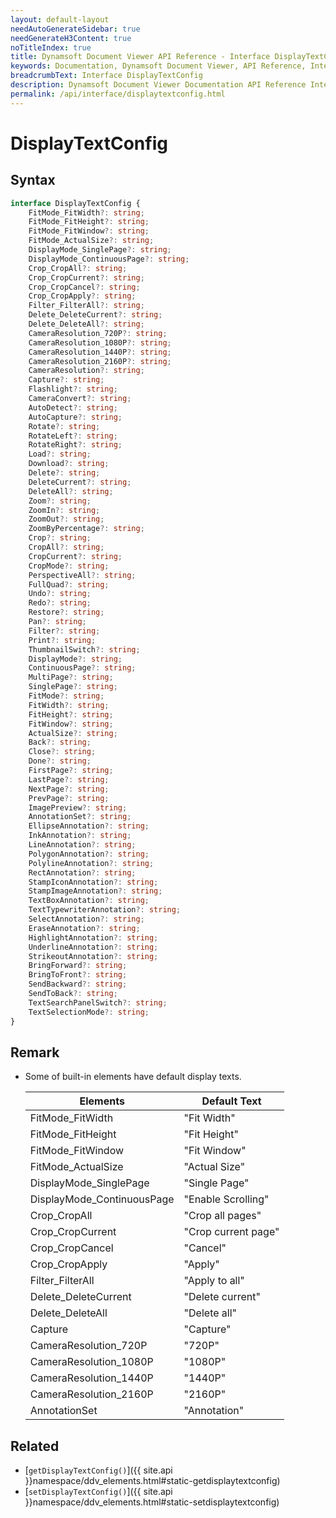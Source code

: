 ```yaml
---
layout: default-layout
needAutoGenerateSidebar: true
needGenerateH3Content: true
noTitleIndex: true
title: Dynamsoft Document Viewer API Reference - Interface DisplayTextConfig
keywords: Documentation, Dynamsoft Document Viewer, API Reference, Interface DisplayTextConfig
breadcrumbText: Interface DisplayTextConfig
description: Dynamsoft Document Viewer Documentation API Reference Interface DisplayTextConfig Page
permalink: /api/interface/displaytextconfig.html
---
```


# DisplayTextConfig

## Syntax

```typescript
interface DisplayTextConfig {
    FitMode_FitWidth?: string;
    FitMode_FitHeight?: string;
    FitMode_FitWindow?: string;
    FitMode_ActualSize?: string;
    DisplayMode_SinglePage?: string;
    DisplayMode_ContinuousPage?: string;
    Crop_CropAll?: string;
    Crop_CropCurrent?: string;
    Crop_CropCancel?: string;
    Crop_CropApply?: string;
    Filter_FilterAll?: string;
    Delete_DeleteCurrent?: string;
    Delete_DeleteAll?: string;
    CameraResolution_720P?: string;
    CameraResolution_1080P?: string;
    CameraResolution_1440P?: string;
    CameraResolution_2160P?: string;
    CameraResolution?: string;
    Capture?: string;
    Flashlight?: string;
    CameraConvert?: string;
    AutoDetect?: string;
    AutoCapture?: string;
    Rotate?: string;
    RotateLeft?: string;
    RotateRight?: string;
    Load?: string;
    Download?: string;
    Delete?: string;
    DeleteCurrent?: string;
    DeleteAll?: string;
    Zoom?: string;
    ZoomIn?: string;
    ZoomOut?: string;
    ZoomByPercentage?: string;
    Crop?: string;
    CropAll?: string;
    CropCurrent?: string;
    CropMode?: string;
    PerspectiveAll?: string;
    FullQuad?: string;
    Undo?: string;
    Redo?: string;
    Restore?: string;
    Pan?: string;
    Filter?: string;
    Print?: string;
    ThumbnailSwitch?: string;
    DisplayMode?: string;
    ContinuousPage?: string;
    MultiPage?: string;
    SinglePage?: string;
    FitMode?: string;
    FitWidth?: string;
    FitHeight?: string;
    FitWindow?: string;
    ActualSize?: string;
    Back?: string;
    Close?: string;
    Done?: string;
    FirstPage?: string;
    LastPage?: string;
    NextPage?: string;
    PrevPage?: string;
    ImagePreview?: string;
    AnnotationSet?: string;
    EllipseAnnotation?: string;
    InkAnnotation?: string;
    LineAnnotation?: string;
    PolygonAnnotation?: string;
    PolylineAnnotation?: string;
    RectAnnotation?: string;
    StampIconAnnotation?: string;
    StampImageAnnotation?: string;
    TextBoxAnnotation?: string;
    TextTypewriterAnnotation?: string;
    SelectAnnotation?: string;
    EraseAnnotation?: string;
    HighlightAnnotation?: string;
    UnderlineAnnotation?: string;
    StrikeoutAnnotation?: string;
    BringForward?: string;
    BringToFront?: string;
    SendBackward?: string;
    SendToBack?: string;
    TextSearchPanelSwitch?: string;
    TextSelectionMode?: string;
}
```

## Remark

- Some of built-in elements have default display texts.

    Elements                    | Default Text         
    ----------------------------|----------------------
    FitMode_FitWidth            | "Fit Width"          
    FitMode_FitHeight           | "Fit Height"         
    FitMode_FitWindow           | "Fit Window"         
    FitMode_ActualSize          | "Actual Size"        
    DisplayMode_SinglePage      | "Single Page"            
    DisplayMode_ContinuousPage  | "Enable Scrolling"   
    Crop_CropAll                | "Crop all pages"     
    Crop_CropCurrent            | "Crop current page"  
    Crop_CropCancel             | "Cancel"             
    Crop_CropApply              | "Apply"              
    Filter_FilterAll            | "Apply to all"       
    Delete_DeleteCurrent        | "Delete current"     
    Delete_DeleteAll            | "Delete all"         
    Capture                     | "Capture"  
    CameraResolution_720P       | "720P"
    CameraResolution_1080P      | "1080P"
    CameraResolution_1440P      | "1440P"
    CameraResolution_2160P      | "2160P"
    AnnotationSet               | "Annotation"

## Related

- [`getDisplayTextConfig()`]({{ site.api }}namespace/ddv_elements.html#static-getdisplaytextconfig)
- [`setDisplayTextConfig()`]({{ site.api }}namespace/ddv_elements.html#static-setdisplaytextconfig)
